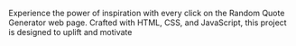 Experience the power of inspiration with every click on the Random Quote Generator web page. Crafted with HTML, CSS, and JavaScript, this project is designed to uplift and motivate
